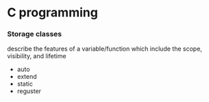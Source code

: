  # C programming
 
 ### Storage classes 
 describe the features of a variable/function which include the scope, visibility, and lifetime
 - auto 
 - extend
 - static 
 - reguster 
  
 
